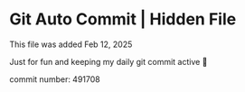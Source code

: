 # Git Auto Commit | Hidden File

This file was added Feb 12, 2025

Just for fun and keeping my daily git commit active 🤪

commit number: 491708
